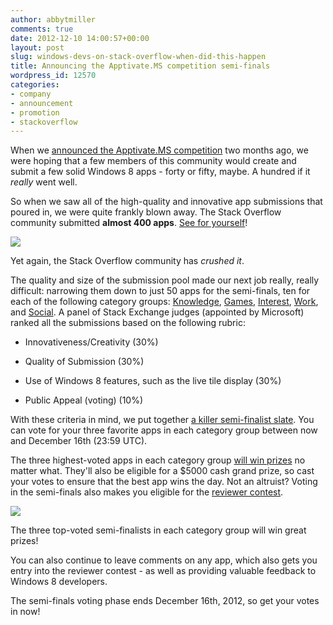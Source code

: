 ```yaml
---
author: abbytmiller
comments: true
date: 2012-12-10 14:00:57+00:00
layout: post
slug: windows-devs-on-stack-overflow-when-did-this-happen
title: Announcing the Apptivate.MS competition semi-finals
wordpress_id: 12570
categories:
- company
- announcement
- promotion
- stackoverflow
---
```


When we [announced the Apptivate.MS competition](http://blog.stackoverflow.com/2012/09/apptivate-ms-a-windows-8-app-development-contest/) two months ago, we were hoping that a few members of this community would create and submit a few solid Windows 8 apps - forty or fifty, maybe. A hundred if it _really_ went well.

So when we saw all of the high-quality and innovative app submissions that poured in, we were quite frankly blown away. The Stack Overflow community submitted **almost 400 apps**. [See for yourself](http://apptivate.ms/apps)!


![](http://i.stack.imgur.com/zw2JG.png)

Yet again, the Stack Overflow community has _crushed it_.


The quality and size of the submission pool made our next job really, really difficult: narrowing them down to just 50 apps for the semi-finals, ten for each of the following category groups: [Knowledge](http://apptivate.ms/apps/groups/1/knowledge), [Games](http://apptivate.ms/apps/groups/2/games), [Interest](http://apptivate.ms/apps/groups/3/interest), [Work](http://apptivate.ms/apps/groups/4/work), and [Social](http://apptivate.ms/apps/groups/5/social). A panel of Stack Exchange judges (appointed by Microsoft) ranked all the submissions based on the following rubric:



	
  * Innovativeness/Creativity (30%)

	
  * Quality of Submission (30%)

	
  * Use of Windows 8 features, such as the live tile display (30%)

	
  * Public Appeal (voting) (10%)






With these criteria in mind, we put together [a killer semi-finalist slate](http://apptivate.ms/semi-finals). You can vote for your three favorite apps in each category group between now and December 16th (23:59 UTC).

The three highest-voted apps in each category group [will win prizes](http://apptivate.ms/contest#developer-contest) no matter what. They'll also be eligible for a $5000 cash grand prize, so cast your votes to ensure that the best app wins the day. Not an altruist? Voting in the semi-finals also makes you eligible for the [reviewer contest](http://apptivate.ms/contest#reviewer-contest).






![](http://i.stack.imgur.com/9LkDd.png)


The three top-voted semi-finalists in each category group will win great prizes!


You can also continue to leave comments on any app, which also gets you entry into the reviewer contest - as well as providing valuable feedback to Windows 8 developers.

The semi-finals voting phase ends December 16th, 2012, so get your votes in now!
